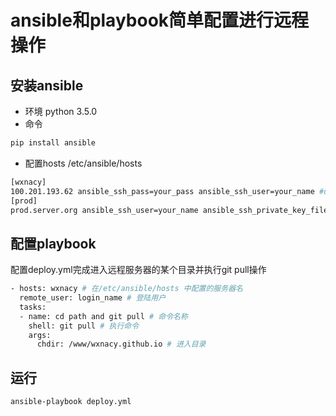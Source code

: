 # ansible和playbook简单配置进行远程操作
## 安装ansible
- 环境 python 3.5.0
- 命令 
```python
pip install ansible
```
- 配置hosts /etc/ansible/hosts
```bash
[wxnacy]
100.201.193.62 ansible_ssh_pass=your_pass ansible_ssh_user=your_name #use password
[prod]
prod.server.org ansible_ssh_user=your_name ansible_ssh_private_key_file=key_path # use ssh private key
```
## 配置playbook
配置deploy.yml完成进入远程服务器的某个目录并执行git pull操作
```bash
- hosts: wxnacy # 在/etc/ansible/hosts 中配置的服务器名
  remote_user: login_name # 登陆用户
  tasks:
  - name: cd path and git pull # 命令名称
    shell: git pull # 执行命令
    args:
      chdir: /www/wxnacy.github.io # 进入目录
```

## 运行
```bash
ansible-playbook deploy.yml
```

